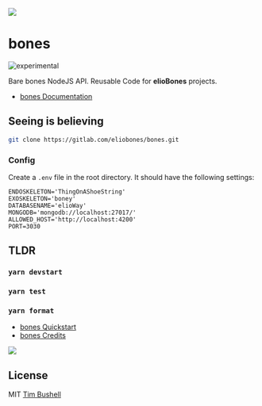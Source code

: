 ![](https://elioway.gitlab.io/eliobones/elio-bones-logo.png)

# bones

![experimental](https://elioway.gitlab.io/eliosin/icon/devops/experimental/favicon.ico "experimental")

Bare bones NodeJS API. Reusable Code for **elioBones** projects.

- [bones Documentation](https://elioway.gitlab.io/eliobones/bones)

## Seeing is believing

```bash
git clone https://gitlab.com/eliobones/bones.git
```

### Config

Create a `.env` file in the root directory. It should have the following settings:

```
ENDOSKELETON='ThingOnAShoeString'
EXOSKELETON='boney'
DATABASENAME='elioWay'
MONGODB='mongodb://localhost:27017/'
ALLOWED_HOST='http://localhost:4200'
PORT=3030
```

## TLDR

### `yarn devstart`

### `yarn test`

### `yarn format`

- [bones Quickstart](https://elioway.gitlab.io/eliobones/bones/quickstart.html)
- [bones Credits](https://elioway.gitlab.io/eliobones/bones/credits.html)

![](https://elioway.gitlab.io/eliobones/apple-touch-icon.png)

## License

MIT [Tim Bushell](mailto:tcbushell@gmail.com)

